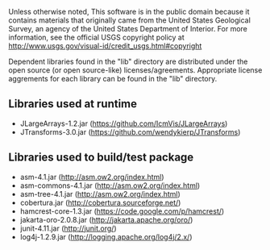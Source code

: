 Unless otherwise noted, This software is in the public domain because it
contains materials that originally came from the United States Geological
Survey, an agency of the United States Department of Interior. For more
information, see the official USGS copyright policy at
http://www.usgs.gov/visual-id/credit_usgs.html#copyright


Dependent libraries found in the "lib" directory are distributed under the
open source (or open source-like) licenses/agreements. Appropriate license
aggrements for each library can be found in the "lib" directory.

Libraries used at runtime
-------------------------

- JLargeArrays-1.2.jar     (https://github.com/IcmVis/JLargeArrays)
- JTransforms-3.0.jar      (https://github.com/wendykierp/JTransforms)

Libraries used to build/test package
------------------------------------

 - asm-4.1.jar             (http://asm.ow2.org/index.html)
 - asm-commons-4.1.jar     (http://asm.ow2.org/index.html)
 - asm-tree-4.1.jar        (http://asm.ow2.org/index.html)
 - cobertura.jar           (http://cobertura.sourceforge.net/)
 - hamcrest-core-1.3.jar   (https://code.google.com/p/hamcrest/)
 - jakarta-oro-2.0.8.jar   (http://jakarta.apache.org/oro/)
 - junit-4.11.jar          (http://junit.org/)
 - log4j-1.2.9.jar         (http://logging.apache.org/log4j/2.x/)

